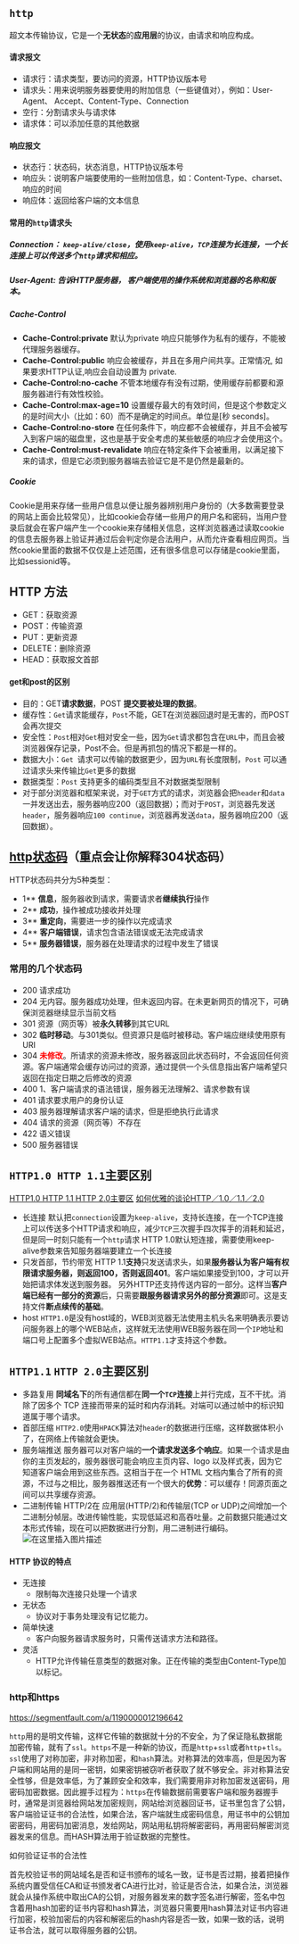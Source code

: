 ## `http`

超文本传输协议，它是一个**无状态**的**应用层**的协议，由请求和响应构成。


#### 请求报文

- 请求行：请求类型，要访问的资源，HTTP协议版本号
- 请求头：用来说明服务器要使用的附加信息（一些键值对），例如：User-Agent、 Accept、Content-Type、Connection
- 空行：分割请求头与请求体
- 请求体：可以添加任意的其他数据

#### 响应报文

- 状态行：状态码，状态消息，HTTP协议版本号
- 响应头：说明客户端要使用的一些附加信息，如：Content-Type、charset、响应的时间
- 响应体：返回给客户端的文本信息

#### 常用的`http`请求头

##### Connection： `keep-alive/close`，使用`keep-alive`，`TCP`连接为长连接，一个长连接上可以传送多个`http`请求和相应。

##### User-Agent: 告诉HTTP服务器， 客户端使用的操作系统和浏览器的名称和版本。

##### Cache-Control

- **Cache-Control:private** 默认为private  响应只能够作为私有的缓存，不能被代理服务器缓存。
- **Cache-Control:public** 响应会被缓存，并且在多用户间共享。正常情况, 如果要求HTTP认证,响应会自动设置为 private.
- **Cache-Control:no-cache**  不管本地缓存有没有过期，使用缓存前都要和源服务器进行有效性校验。
- **Cache-Control:max-age=10** 设置缓存最大的有效时间，但是这个参数定义的是时间大小（比如：60）而不是确定的时间点。单位是[秒 seconds]。
- **Cache-Control:no-store** 在任何条件下，响应都不会被缓存，并且不会被写入到客户端的磁盘里，这也是基于安全考虑的某些敏感的响应才会使用这个。
- **Cache-Control:must-revalidate**  响应在特定条件下会被重用，以满足接下来的请求，但是它必须到服务器端去验证它是不是仍然是最新的。

##### Cookie

Cookie是用来存储一些用户信息以便让服务器辨别用户身份的（大多数需要登录的网站上面会比较常见），比如cookie会存储一些用户的用户名和密码，当用户登录后就会在客户端产生一个cookie来存储相关信息，这样浏览器通过读取cookie的信息去服务器上验证并通过后会判定你是合法用户，从而允许查看相应网页。当然cookie里面的数据不仅仅是上述范围，还有很多信息可以存储是cookie里面，比如sessionid等。

## HTTP 方法

- GET：获取资源
- POST：传输资源
- PUT：更新资源
- DELETE：删除资源
- HEAD：获取报文首部

#### get和post的区别

- 目的：GET**请求数据**，POST **提交要被处理的数据**。
- 缓存性：`Get`请求能缓存，`Post`不能，GET在浏览器回退时是无害的，而POST会再次提交
- 安全性：`Post`相对`Get`相对安全一些，因为`Get`请求都包含在`URL`中，而且会被浏览器保存记录，Post不会。但是再抓包的情况下都是一样的。
- 数据大小：`Get `请求可以传输的数据更少，因为`URL`有长度限制，`Post` 可以通过请求头来传输比`Get`更多的数据
- 数据类型：`Post` 支持更多的编码类型且不对数据类型限制
- 对于部分浏览器和框架来说，对于`GET`方式的请求，浏览器会把`header`和`data`一并发送出去，服务器响应200（返回数据）；而对于`POST`，浏览器先发送`header`，服务器响应`100 continue`，浏览器再发送`data`，服务器响应200（返回数据）。

## [http状态码](https://www.runoob.com/http/http-status-codes.html)（重点会让你解释304状态码）

HTTP状态码共分为5种类型：

- 1**	**信息**，服务器收到请求，需要请求者**继续执行**操作
- 2**	**成功**，操作被成功接收并处理
- 3**	**重定向**，需要进一步的操作以完成请求
- 4**	**客户端错误**，请求包含语法错误或无法完成请求
- 5**	**服务器错误**，服务器在处理请求的过程中发生了错误

### 常用的几个状态码

- 200 请求成功
- 204 无内容。服务器成功处理，但未返回内容。在未更新网页的情况下，可确保浏览器继续显示当前文档
- 301 资源（网页等）被**永久转移**到其它URL
- 302 **临时移动**。与301类似。但资源只是临时被移动。客户端应继续使用原有URI
- 304 **<font color='red'>未修改</font>**。所请求的资源未修改，服务器返回此状态码时，不会返回任何资源。客户端通常会缓存访问过的资源，通过提供一个头信息指出客户端希望只返回在指定日期之后修改的资源
- 400 1、客户端请求的语法错误，服务器无法理解2、请求参数有误
- 401 请求要求用户的身份认证
- 403 服务器理解请求客户端的请求，但是拒绝执行此请求
- 404 请求的资源（网页等）不存在
- 422 语义错误
- 500 服务器错误
## `HTTP1.0 HTTP 1.1`主要区别
[HTTP1.0 HTTP 1.1 HTTP 2.0主要区](https://blog.csdn.net/linsongbin1/article/details/54980801)
[如何优雅的谈论HTTP／1.0／1.1／2.0]([https://www.jianshu.com/p/52d86558ca57)
- 长连接
  默认把`connection`设置为`keep-alive`，支持长连接，在一个TCP连接上可以传送多个HTTP请求和响应，减少`TCP`三次握手四次挥手的消耗和延迟，但是同一时刻只能有一个`http`请求
  HTTP 1.0默认短连接，需要使用keep-alive参数来告知服务器端要建立一个长连接
- 只发首部，节约带宽
  HTTP 1.1**支持**只发送请求头，如果**服务器认为客户端有权限请求服务器，则返回100，否则返回401**。客户端如果接受到100，才可以开始把请求体发送到服务器。
  另外HTTP还支持传送内容的一部分。这样当**客户端已经有一部分的资源**后，只需要**跟服务器请求另外的部分资源**即可。这是支持文件**断点续传的基础**。
- host
  `HTTP1.0`是没有host域的，WEB浏览器无法使用主机头名来明确表示要访问服务器上的哪个WEB站点，这样就无法使用WEB服务器在同一个`IP`地址和端口号上配置多个虚拟WEB站点。`HTTP1.1`才支持这个参数。

## `HTTP1.1` `HTTP 2.0`主要区别

- 多路复用
  **同域名下**的所有通信都在**同一个`TCP`连接**上并行完成，互不干扰。消除了因多个 TCP 连接而带来的延时和内存消耗。对端可以通过帧中的标识知道属于哪个请求。
- 首部压缩
  `HTTP2.0`使用`HPACK`算法对`header`的数据进行压缩，这样数据体积小了，在网络上传输就会更快。
- 服务端推送
  服务器可以对客户端的**一个请求发送多个响应**。如果一个请求是由你的主页发起的，服务器很可能会响应主页内容、logo 以及样式表，因为它知道客户端会用到这些东西。这相当于在一个 HTML 文档内集合了所有的资源，不过与之相比，服务器推送还有一个很大的**优势**：可以缓存！同源页面之间可以共享缓存资源。
- 二进制传输
  HTTP/2在 应用层(HTTP/2)和传输层(TCP or UDP)之间增加一个二进制分帧层。改进传输性能，实现低延迟和高吞吐量。之前数据只能通过文本形式传输，现在可以把数据进行分割，用二进制进行编码。
   ![在这里插入图片描述](https://img-blog.csdnimg.cn/20190910222230867.png?x-oss-process=image/watermark,type_ZmFuZ3poZW5naGVpdGk,shadow_10,text_aHR0cHM6Ly9ibG9nLmNzZG4ubmV0L2dhbmx1YmFiYTY2Ng==,size_16,color_FFFFFF,t_70)
#### HTTP 协议的特点

- 无连接
  - 限制每次连接只处理一个请求
- 无状态
  - 协议对于事务处理没有记忆能力。
- 简单快速
  - 客户向服务器请求服务时，只需传送请求方法和路径。
- 灵活
  - HTTP允许传输任意类型的数据对象。正在传输的类型由Content-Type加以标记。

### http和https

<https://segmentfault.com/a/1190000012196642>

`http`用的是明文传输，这样它传输的数据就十分的不安全，为了保证隐私数据能加密传输，就有了`ssl`。`https`不是一种新的协议，而是`http`+`ssl`或者`http`+`tls`。`ssl`使用了对称加密，非对称加密，和`hash`算法。对称算法的效率高，但是因为客户端和网站用的是同一密钥，如果密钥被窃听者获取了就不够安全。非对称算法安全性够，但是效率低，为了兼顾安全和效率，我们需要用非对称加密发送密码，用密码加密数据。因此握手过程为：`https`在传输数据前需要客户端和服务器握手时，通常是浏览器给网站发加密规则，网站给浏览器回证书，证书里包含了公钥，客户端验证证书的合法性，如果合法，客户端就生成密码信息，用证书中的公钥加密密码，用密码加密消息，发给网站，网站用私钥将解密密码，再用密码解密浏览器发来的信息。而HASH算法用于验证数据的完整性。

如何验证证书的合法性

首先校验证书的网站域名是否和证书颁布的域名一致，证书是否过期，接着把操作系统内置受信任CA和证书颁发者CA进行比对，验证是否合法，如果合法，浏览器就会从操作系统中取出CA的公钥，对服务器发来的数字签名进行解密，签名中包含着用hash加密的证书内容和hash算法，浏览器只需要用hash算法对证书内容进行加密，校验加密后的内容和解密后的hash内容是否一致，如果一致的话，说明证书合法，就可以取得服务器的公钥。

